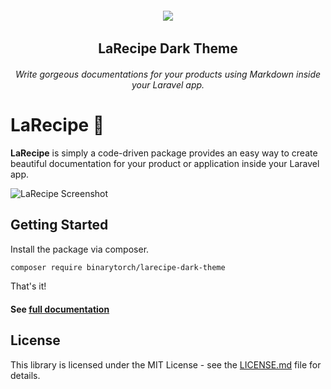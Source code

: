 <h6 align="center">
    <img src="https://larecipe.saleem.dev/images/logo.svg"/>
</h6>

<h2 align="center">
    LaRecipe Dark Theme
</h2>


<h6 align="center">
    Write gorgeous documentations for your products using Markdown inside your Laravel app.
</h6>

# LaRecipe 🍪

**LaRecipe** is simply a code-driven package provides an easy way to create beautiful documentation for your product or application inside your Laravel app.

![LaRecipe Screenshot](https://larecipe.saleem.dev/images/packages/dark-theme.png)

## Getting Started

Install the package via composer.

```bash
composer require binarytorch/larecipe-dark-theme
```

That's it!

#### See [full documentation](https://larecipe.saleem.dev/)

## License

This library is licensed under the MIT License - see the [LICENSE.md](LICENSE) file for details.
